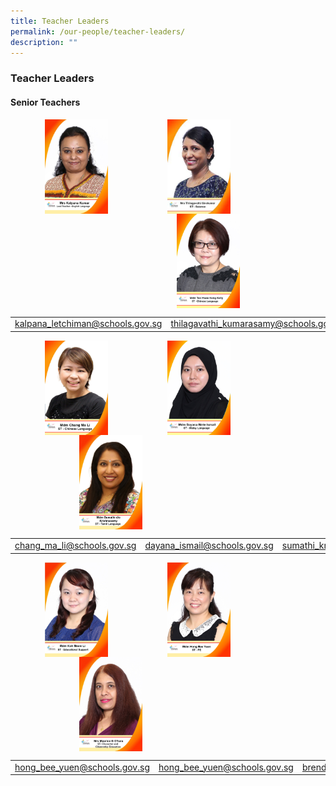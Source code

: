```yaml
---
title: Teacher Leaders
permalink: /our-people/teacher-leaders/
description: ""
---
```


### **Teacher Leaders**
#### **Senior Teachers**

<img src="/images/tcherldr1.jpg" style="width:20%;margin-left:55px;" align = "left">
<img src="/images/tcherldr2.jpg" style="width:20%;margin-left:95px;" align = "left">
<img src="/images/tcherldr3.jpg" style="width:20%;margin-left:110px;" align = "left">

<br clear="left">

|  |  |  |
|:---:|:---:|:---:|
| [kalpana\_letchiman@schools.gov.sg](mailto:kalpana_letchiman@schools.gov.sg) | [thilagavathi\_kumarasamy@schools.gov.sg](mailto:thilagavathi_kumarasamy@schools.gov.sg) | [teo\_hwee\_keng@schools.gov.sg](mailto:teo_hwee_keng@schools.gov.sg) |

<img src="/images/tcherldr4.jpg" style="width:20%;margin-left:55px;" align = "left">
<img src="/images/tcherldr5.jpg" style="width:20%;margin-left:95px;" align = "left">
<img src="/images/tcherldr6.jpg" style="width:20%;margin-left:110px;" align = "left">

<br clear="left">

|  |  |  |
|:---:|:---:|:---:|
| [chang\_ma\_li@schools.gov.sg](mailto:dayana_ismail@schools.gov.sg) | [dayana_ismail@schools.gov.sg](dayana_ismail@schools.gov.sg) | [sumathi_krishnasamy@schools.gov.sg](sumathi_krishnasamy@schools.gov.sg) |

<img src="/images/tcherldr7.jpg" style="width:20%;margin-left:55px;" align = "left">
<img src="/images/tcherldr8.jpg" style="width:20%;margin-left:95px;" align = "left">
<img src="/images/tcherldr9.jpg" style="width:20%;margin-left:110px;" align = "left">

<br clear="left">

|  |  |  |
|:---:|:---:|:---:|
| [hong_bee_yuen@schools.gov.sg](hong_bee_yuen@schools.gov.sg) | [hong_bee_yuen@schools.gov.sg](hong_bee_yuen@schools.gov.sg) | [brenda_joan_perera@schools.gov.sg](brenda_joan_perera@schools.gov.sg) |